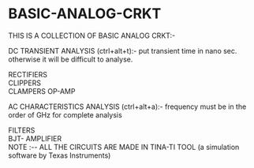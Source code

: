 # BASIC-ANALOG-CRKT

THIS IS A COLLECTION OF BASIC ANALOG CRKT:-    

DC TRANSIENT ANALYSIS (ctrl+alt+t):- 
put transient time in nano sec. otherwise it will be difficult to analyse.

RECTIFIERS                     
CLIPPERS                                     
CLAMPERS 
OP-AMP   

AC CHARACTERISTICS ANALYSIS (ctrl+alt+a):-
frequency must be in the order of GHz for complete analysis

FILTERS                                                  
BJT- AMPLIFIER                                                                                          
NOTE :--  ALL THE CIRCUITS ARE MADE IN TINA-TI TOOL (a simulation software by Texas Instruments)
